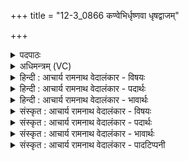 +++
title = "12-3_0866 कण्वेभिर्धृष्णवा धृषद्वाजम्"

+++
<details><summary>पदपाठः</summary>

क꣡ण्वे꣢꣯भिः। धृ꣣ष्णो। आ꣢। धृ꣣ष꣢त्। वा꣡ज꣢꣯म्। द꣣र्षि। सहस्रि꣡ण꣢म्। पि꣣श꣡ङ्ग꣢रूपम्। पि꣣श꣡ङ्ग꣢। रू꣣पम्। मघवन्। विचर्षणे। वि। चर्षणे। मक्षू। गो꣡म꣢꣯न्तम्। ई꣣महे। ८६६।
</details>

<details><summary>अधिमन्त्रम् (VC)</summary>

- इन्द्रः
- मेध्यातिथिः काण्वः
- बृहती
- मध्यमः
</details>

<details><summary>हिन्दी : आचार्य रामनाथ वेदालंकार - विषयः</summary>

अगले मन्त्र में परमात्मा और आचार्य से प्रार्थना की गयी है।
</details>

<details><summary>हिन्दी : आचार्य रामनाथ वेदालंकार - पदार्थः</summary>

पदार्थान्वयभाषाः -  हे (धृष्णो) अविद्या,दोष आदि को दूर करने के स्वभाववाले परमात्मन् वा आचार्य ! (कण्वेभिः) मेधावी विद्वानों के द्वारा (धृषन्) अविद्या,दीनता आदि को दूर करते हुए आप (सहस्रिणम्) संख्या में हजार (वाजम्) विद्या आदि धन को (आ दर्षि) प्रदान करते हो। हे (मघवन्) ऐश्वर्यशालिन्, (विचर्षणे) सर्वद्रष्टा परमात्मन् वा शास्त्रद्रष्टा आचार्य ! (पिशङ्गरूपम्) पीले रंगवाले वा तेजस्वी रूपवाले, (गोमन्तम) उत्तम वाणी,गाय,भूमि आदि से युक्त (वाजम्) सुवर्णरूप वा ब्रह्मचर्यरूप धन को,हम (मक्षु) शीघ्र ही (ईमहे) आपसे चाहते हैं ॥३॥
</details>

<details><summary>हिन्दी : आचार्य रामनाथ वेदालंकार - भावार्थः</summary>

भावार्थभाषाः -  परमात्मा और गुरु सुयोग्य उपासकों और शिष्यों को सब सोना,मणि,मोती,गाय आदि तथा विद्या,ब्रह्मचर्य,सदाचार आदि विशाल ऐश्वर्य प्राप्त कराते हैं ॥३॥
</details>

<details><summary>संस्कृत : आचार्य रामनाथ वेदालंकार - विषयः</summary>

अथ परमात्मानमाचार्यं च प्रार्थयते।
</details>

<details><summary>संस्कृत : आचार्य रामनाथ वेदालंकार - पदार्थः</summary>

पदार्थान्वयभाषाः -  हे (धृष्णो) अविद्यादोषादिधर्षणशील परमात्मन् आचार्य वा ! (कण्वेभिः) मेधाविभिर्विद्वद्भिः (धृषन्) अविद्यादैन्यादिकं धर्षयन् त्वम् (सहस्रिणम्) सहस्रसंख्याकम् (वाजम्) विद्यादिधनम् (आ दर्षि) प्रयच्छ।[आङ्पूर्वाद  विदारणे क्र्यादिः। ततो लोटि सिपि ‘बहुलं छन्दसि’ अ० २।४।७३ इति विकरणस्य लुक्।]हे (मघवन्) ऐश्वर्यशालिन् (विचर्षणे२) सर्वद्रष्टः परमात्मन् शास्त्रद्रष्टः आचार्य वा ! (पिशङ्गरूपम्) पिङ्गलवर्णं तेजोमयं वा, (गोमन्तम्) उत्तमवाग्धेनुपृथिव्यादियुक्तं च (वाजम्) सुवर्णाख्यं ब्रह्मचर्याख्यं वा धनम्,वयम् (मक्षु) सद्य एव (ईमहे) याचामहे।[ईमहे इति याच्ञाकर्मसु पठितम्। निघं० ३।१९]॥३॥
</details>

<details><summary>संस्कृत : आचार्य रामनाथ वेदालंकार - भावार्थः</summary>

भावार्थभाषाः -  परमात्मा गुरुश्च सुयोग्यानुपासकान् शिष्यांश्च प्रति सर्वं सुवर्णमणिमुक्ताधेन्वादिकं विद्याब्रह्मचर्यसद्वृत्तादिकं च विपुलमैश्वर्यं प्रापयतः ॥३॥
</details>

<details><summary>संस्कृत : आचार्य रामनाथ वेदालंकार - पादटिप्पनी</summary>

टिप्पणी:   १. ऋ० ८।३३।३, अथ० २०।५२।३, ५७।१६। २. विचर्षणे विविधाश्चर्षणयः पुरुषा यस्य स विचर्षणिः अथवा विश्वस्य द्रष्टा—इति वि०।
</details>